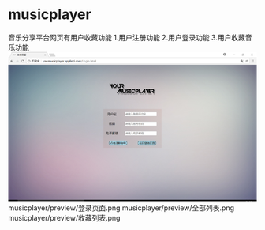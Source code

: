 # musicplayer
音乐分享平台网页有用户收藏功能
1.用户注册功能
2.用户登录功能
3.用户收藏音乐功能
 ![image](https://github.com/Hsiao1224/musicplayer/blob/master/preview/%E6%B3%A8%E5%86%8C%E9%A1%B5%E9%9D%A2.png)
musicplayer/preview/登录页面.png
musicplayer/preview/全部列表.png
musicplayer/preview/收藏列表.png
